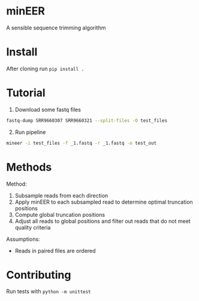 # minEER
A sensible sequence trimming algorithm

# Install
After cloning run `pip install .`

# Tutorial
1. Download some fastq files

```bash
fastq-dump SRR9660307 SRR9660321 --split-files -O test_files
```

2. Run  pipeline
```bash
mineer -i test_files -f _1.fastq -r _1.fastq -o test_out
```
# Methods

Method:
1) Subsample reads from each direction
2) Apply minEER to each subsampled read to determine optimal truncation positions
3) Compute global truncation positions
4) Adjust all reads to global positions and filter out reads that do not meet quality criteria

Assumptions:
* Reads in paired files are ordered

# Contributing
Run tests with `python -m unittest`